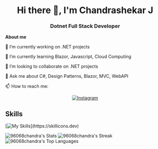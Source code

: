<div align="center">
  <h1>Hi there 👋, I'm Chandrashekar J</h1>
  <h3>Dotnet Full Stack Developer</h3>
</div>

<!-- **96068chandra/96068chandra** is a ✨ _special_ ✨ repository because its `README.md` (this file) appears on your GitHub profile. -->
**About me**
<div>
  <p>🔭 I’m currently working on .NET projects</p>
  <p>🌱 I’m currently learning Blazor, Javascript, Cloud Computing</p>
  <p>👯 I’m looking to collaborate on .NET projects</p>
  <p>💬 Ask me about C#, Design Patterns, Blazor, MVC, WebAPI</p>
  <p>📫 How to reach me:
    <!-- Instagram Link and Image -->
<div align="center">
  <a href="https://www.instagram.com/your_instagram_username/">
    <img src="(https://skillicons.dev/icons?i=insta)](https://skillicons.dev)" alt="Instagram" />
  </a>
</div>

  </p>
</div>

## Skills
[![My Skills](https://skillicons.dev/icons?i=net,cs,js,html,css,git,visualstudio,github,bootstrap,blazor,)](https://skillicons.dev)

![96068chandra's Stats](https://github-readme-stats.vercel.app/api?username=96068chandra&theme=merko&show_icons=true&hide_border=false&count_private=true)
![96068chandra's Streak](https://github-readme-streak-stats.herokuapp.com/?user=96068chandra&theme=merko&hide_border=false)
![96068chandra's Top Languages](https://github-readme-stats.vercel.app/api/top-langs/?username=96068chandra&theme=merko&show_icons=true&hide_border=false&layout=compact)
